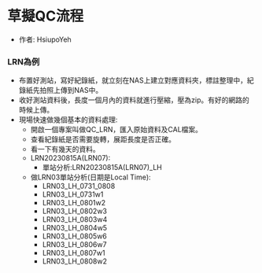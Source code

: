 # 草擬QC流程
+ 作者: HsiupoYeh

### LRN為例
+ 布置好測站，寫好紀錄紙，就立刻在NAS上建立對應資料夾，標註整理中，紀錄紙先拍照上傳到NAS中。
+ 收好測站資料後，長度一個月內的資料就進行壓縮，壓為zip。有好的網路的時候上傳。
+ 現場快速做幾個基本的資料處理:
  + 開啟一個專案叫做QC_LRN，匯入原始資料及CAL檔案。
  + 查看紀錄紙是否需要旋轉，展距長度是否正確。
  + 看一下有幾天的資料。
  + LRN20230815A(LRN07):
    + 單站分析:LRN20230815A(LRN07)_LH
  + 做LRN03單站分析(日期是Local Time):
    + LRN03_LH_0731_0808
    + LRN03_LH_0731w1
    + LRN03_LH_0801w2
    + LRN03_LH_0802w3
    + LRN03_LH_0803w4
    + LRN03_LH_0804w5
    + LRN03_LH_0805w6
    + LRN03_LH_0806w7
    + LRN03_LH_0807w1
    + LRN03_LH_0808w2
